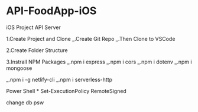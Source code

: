 # API-FoodApp-iOS

iOS Project API Server

1.Create Project and Clone
_.Create Git Repo
_.Then Clone to VSCode

2.Create Folder Structure

3.Instrall NPM Packages
_.npm i express
_.npm i cors
_.npm i dotenv
_.npm i mongoose

_.npm i -g netlify-cli
_.npm i serverless-http

Power Shell \*
Set-ExecutionPolicy RemoteSigned

change db psw
